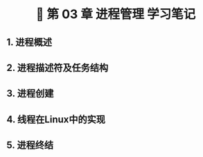 <h1 align="center">📔 第 03 章 进程管理 学习笔记</h1>



## 1. 进程概述



## 2. 进程描述符及任务结构




## 3. 进程创建




## 4. 线程在Linux中的实现




## 5. 进程终结




